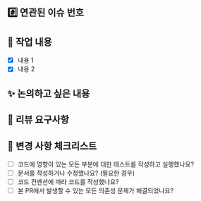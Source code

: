 ## #️⃣ 연관된 이슈 번호

## 📝 작업 내용
- [x] 내용 1
- [x] 내용 2

## ✨ 논의하고 싶은 내용

## 💬 리뷰 요구사항

## 🎈 변경 사항 체크리스트
- [ ] 코드에 영향이 있는 모든 부분에 대한 테스트를 작성하고 실행했나요?
- [ ] 문서를 작성하거나 수정했나요? (필요한 경우)
- [ ] 코드 컨벤션에 따라 코드를 작성했나요?
- [ ] 본 PR에서 발생할 수 있는 모든 의존성 문제가 해결되었나요?
